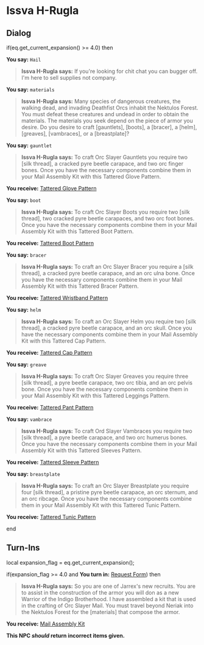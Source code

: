 # Issva H-Rugla



## Dialog

if(eq.get_current_expansion() >= 4.0) then


**You say:** `Hail`




>**Issva H-Rugla says:** If you're looking for chit chat you can bugger off. I'm here to sell supplies not company.


**You say:** `materials`




>**Issva H-Rugla says:** Many species of dangerous creatures, the walking dead, and invading Deathfist Orcs inhabit the Nektulos Forest. You must defeat these creatures and undead in order to obtain the materials. The materials you seek depend on the piece of armor you desire. Do you desire to craft [gauntlets], [boots], a [bracer], a [helm], [greaves], [vambraces], or a [breastplate]?


**You say:** `gauntlet`




>**Issva H-Rugla says:** To craft Orc Slayer Gauntlets you require two [silk thread], a cracked pyre beetle carapace, and two orc finger bones. Once you have the necessary components combine them in your Mail Assembly Kit with this Tattered Glove Pattern.



**You receive:**  [Tattered Glove Pattern](/item/19559)


**You say:** `boot`




>**Issva H-Rugla says:** To craft Orc Slayer Boots you require two [silk thread], two cracked pyre beetle carapaces, and two orc foot bones. Once you have the necessary components combine them in your Mail Assembly Kit with this Tattered Boot Pattern.



**You receive:**  [Tattered Boot Pattern](/item/19561)


**You say:** `bracer`




>**Issva H-Rugla says:** To craft an Orc Slayer Bracer you require a [silk thread], a cracked pyre beetle carapace, and an orc ulna bone. Once you have the necessary components combine them in your Mail Assembly Kit with this Tattered Bracer Pattern.



**You receive:**  [Tattered Wristband Pattern](/item/19558)


**You say:** `helm`




>**Issva H-Rugla says:** To craft an Orc Slayer Helm you require two [silk thread], a cracked pyre beetle carapace, and an orc skull. Once you have the necessary components combine them in your Mail Assembly Kit with this Tattered Cap Pattern.



**You receive:**  [Tattered Cap Pattern](/item/19555)


**You say:** `greave`




>**Issva H-Rugla says:** To craft Orc Slayer Greaves you require three [silk thread], a pyre beetle carapace, two orc tibia, and an orc pelvis bone. Once you have the necessary components combine them in your Mail Assembly Kit with this Tattered Leggings Pattern.



**You receive:**  [Tattered Pant Pattern](/item/19560)


**You say:** `vambrace`




>**Issva H-Rugla says:** To craft Ord Slayer Vambraces you require two [silk thread], a pyre beetle carapace, and two orc humerus bones. Once you have the necessary components combine them in your Mail Assembly Kit with this Tattered Sleeves Pattern.



**You receive:**  [Tattered Sleeve Pattern](/item/19557)


**You say:** `breastplate`




>**Issva H-Rugla says:** To craft an Orc Slayer Breastplate you require four [silk thread], a pristine pyre beetle carapace, an orc sternum, and an orc ribcage. Once you have the necessary components combine them in your Mail Assembly Kit with this Tattered Tunic Pattern.



**You receive:**  [Tattered Tunic Pattern](/item/19556)

end

## Turn-Ins



local expansion_flag = eq.get_current_expansion();

if(expansion_flag >= 4.0 and  **You turn in:** [Request Form](/item/31753)) then 


>**Issva H-Rugla says:** So you are one of Jarrex's new recruits. You are to assist in the construction of the armor you will don as a new Warrior of the Indigo Brotherhood. I have assembled a kit that is used in the crafting of Orc Slayer Mail. You must travel beyond Neriak into the Nektulos Forest for the [materials] that compose the armor.


 **You receive:**  [Mail Assembly Kit](/item/17124) 

**This NPC *should* return incorrect items given.**






